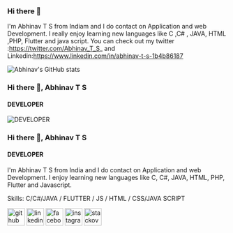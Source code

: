### Hi there 👋

I'm Abhinav T S from Indiam and I do contact on Application and web Development. I really enjoy learning  new languages like  C ,C# , JAVA, HTML ,PHP, Flutter and java script. You can check out my  twitter :https://twitter.com/Abhinav_T_S_ and Linkedin:https://www.linkedin.com/in/abhinav-t-s-1b4b86187

![Abhinav's GitHub stats](https://github-readme-stats.vercel.app/api?username=Abhinavsathyadas07&show_icons=true)
### Hi there 👋, Abhinav T S
#### DEVELOPER
![DEVELOPER](https://arturssmirnovs.github.io/github-profile-readme-generator/images/banner.png)

### Hi there 👋, Abhinav T S
#### DEVELOPER
I'm Abhinav T S from India and I do contact on Application and web Development. I enjoy learning new languages like C, C#, JAVA, HTML, PHP, Flutter and Javascript.

Skills: C/C#/JAVA / FLUTTER / JS / HTML / CSS/JAVA SCRIPT



[<img src='https://cdn.jsdelivr.net/npm/simple-icons@3.0.1/icons/github.svg' alt='github' height='40'>](https://github.com/Abhinavsathyadas07)  [<img src='https://cdn.jsdelivr.net/npm/simple-icons@3.0.1/icons/linkedin.svg' alt='linkedin' height='40'>](https://www.linkedin.com/in/https://www.linkedin.com/in/abhinav-t-s-1b4b86187/)  [<img src='https://cdn.jsdelivr.net/npm/simple-icons@3.0.1/icons/facebook.svg' alt='facebook' height='40'>](https://www.facebook.com/https://www.facebook.com/appu.9406)  [<img src='https://cdn.jsdelivr.net/npm/simple-icons@3.0.1/icons/instagram.svg' alt='instagram' height='40'>](https://www.instagram.com/https://www.instagram.com/_.abh_i_//)  [<img src='https://cdn.jsdelivr.net/npm/simple-icons@3.0.1/icons/stackoverflow.svg' alt='stackoverflow' height='40'>](https://stackoverflow.com/users/https://stackoverflow.com/users/21742348/abhinav-thundiyil-sathyadas)  

